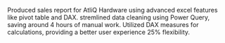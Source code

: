 Produced sales report for AtliQ Hardware using advanced excel features like pivot table and DAX.
stremlined data cleaning using Power Query, saving around 4 hours of manual work.
Utilized DAX measures for calculations, providing a better user experience 25% flexibility.
